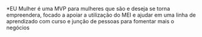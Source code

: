  *EU Mulher 
 é uma MVP para mulheres que são e deseja se torna empreendera, focado a apoiar a utilização do MEI e ajudar em uma linha de aprendizado com curso e junção de pessoas para fomentar mais o negócios 
